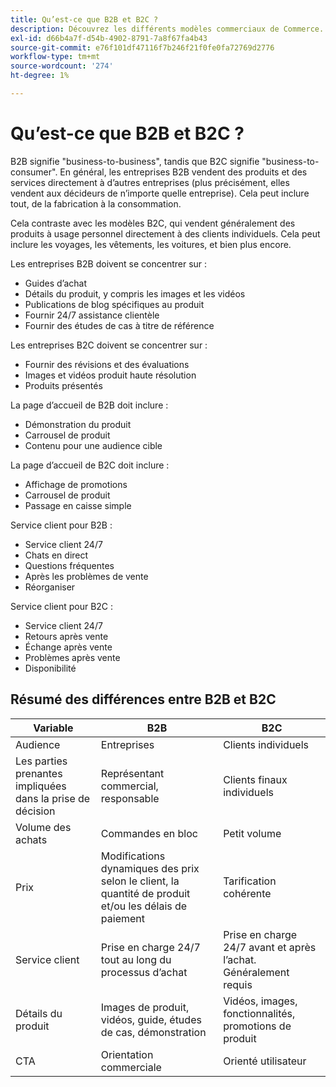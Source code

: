 ```yaml
---
title: Qu’est-ce que B2B et B2C ?
description: Découvrez les différents modèles commerciaux de Commerce.
exl-id: d66b4a7f-d54b-4902-8791-7a8f67fa4b43
source-git-commit: e76f101df47116f7b246f21f0fe0fa72769d2776
workflow-type: tm+mt
source-wordcount: '274'
ht-degree: 1%

---
```


# Qu’est-ce que B2B et B2C ?

B2B signifie &quot;business-to-business&quot;, tandis que B2C signifie &quot;business-to-consumer&quot;. En général, les entreprises B2B vendent des produits et des services directement à d’autres entreprises (plus précisément, elles vendent aux décideurs de n’importe quelle entreprise). Cela peut inclure tout, de la fabrication à la consommation.

Cela contraste avec les modèles B2C, qui vendent généralement des produits à usage personnel directement à des clients individuels. Cela peut inclure les voyages, les vêtements, les voitures, et bien plus encore.

Les entreprises B2B doivent se concentrer sur :

- Guides d’achat
- Détails du produit, y compris les images et les vidéos
- Publications de blog spécifiques au produit
- Fournir 24/7 assistance clientèle
- Fournir des études de cas à titre de référence

Les entreprises B2C doivent se concentrer sur :

- Fournir des révisions et des évaluations
- Images et vidéos produit haute résolution
- Produits présentés

La page d’accueil de B2B doit inclure :

- Démonstration du produit
- Carrousel de produit
- Contenu pour une audience cible

La page d’accueil de B2C doit inclure :

- Affichage de promotions
- Carrousel de produit
- Passage en caisse simple

Service client pour B2B :

- Service client 24/7
- Chats en direct
- Questions fréquentes
- Après les problèmes de vente
- Réorganiser

Service client pour B2C :

- Service client 24/7
- Retours après vente
- Échange après vente
- Problèmes après vente
- Disponibilité

## Résumé des différences entre B2B et B2C

| Variable | B2B | B2C |
|----------|-----|-----|
| Audience | Entreprises | Clients individuels |
| Les parties prenantes impliquées dans la prise de décision | Représentant commercial, responsable | Clients finaux individuels |
| Volume des achats | Commandes en bloc | Petit volume |
| Prix | Modifications dynamiques des prix selon le client, la quantité de produit et/ou les délais de paiement | Tarification cohérente |
| Service client | Prise en charge 24/7 tout au long du processus d’achat | Prise en charge 24/7 avant et après l’achat. Généralement requis |
| Détails du produit | Images de produit, vidéos, guide, études de cas, démonstration | Vidéos, images, fonctionnalités, promotions de produit |
| CTA | Orientation commerciale | Orienté utilisateur |
